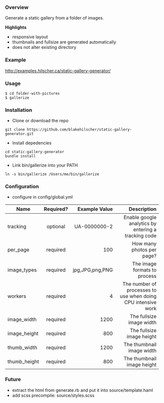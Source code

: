 ### Overview

Generate a static gallery from a folder of images. 

**Highlights**

* responsive layout
* thumbnails and fullsize are generated automatically
* does not alter existing directory


### Example

http://examples.hilscher.ca/static-gallery-generator/


### Usage

```
$ cd folder-with-pictures
$ gallerize
```


### Installation

* Clone or download the repo

```
git clone https://github.com/blakehilscher/static-gallery-generator.git
```

* Install depedencies

```
cd static-gallery-generator
bundle install
```

* Link bin/gallerize into your PATH

```
ln -s bin/gallerize /Users/me/bin/gallerize
```


### Configuration

* configure in config/global.yml

| Name          | Required?     | Example Value     | Description                                                   |
| ------------- |:-------------:| -----------------:| -------------------------------------------------------------:|
| tracking      | optional      | UA-0000000-2      | Enable google analytics by entering a tracking code           |
| per_page      | required      | 100               | How many photos per page?                                     |
| image_types   | required      | jpg,JPG,png,PNG   | The image formats to process                                  |
| workers       | required      | 4                 | The number of processes to use when doing CPU intensive work  |
| image_width   | required      | 1200              | The fullsize image width                                      |
| image_height  | required      | 800               | The fullsize image height                                     |
| thumb_width   | required      | 1200              | The thumbnail image width                                     |
| thumb_height  | required      | 800               | The thumbnail image height                                    |


### Future

* extract the html from generate.rb and put it into source/template.haml
* add scss precompile: source/styles.scss